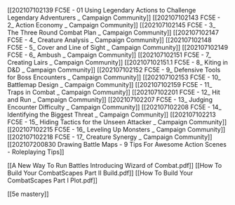 [[202107102139 FC5E - 01 Using Legendary Actions to Challenge Legendary Adventurers _ Campaign Community]]
[[202107102143 FC5E - 2_ Action Economy _ Campaign Community]]
[[202107102145 FC5E - 3_ The Three Round Combat Plan _ Campaign Community]]
[[202107102147 FC5E - 4_ Creature Analysis _ Campaign Community]]
[[202107102148 FC5E - 5_ Cover and Line of Sight _ Campaign Community]]
[[202107102149 FC5E - 6_ Ambush _ Campaign Community]]
[[202107102151 FC5E - 7_ Creating Lairs _ Campaign Community]]
[[202107102151.1 FC5E - 8_ Kiting in D&D _ Campaign Community]]
[[202107102152 FC5E - 9_ Defensive Tools for Boss Encounters _ Campaign Community]]
[[202107102153 FC5E - 10_ Battlemap Design _ Campaign Community]]
[[202107102159 FC5E - 11_ Traps in Combat _ Campaign Community]]
[[202107102201 FC5E - 12_ Hit and Run _ Campaign Community]]
[[202107102207 FC5E - 13_ Judging Encounter Difficulty _ Campaign Community]]
[[202107102208 FC5E - 14_ Identifying the Biggest Threat _ Campaign Community]]
[[202107102213 FC5E - 15_ Hiding Tactics for the Unseen Attacker _ Campaign Community]]
[[202107102215 FC5E - 16_ Leveling Up Monsters _ Campaign Community]]
[[202107102218 FC5E - 17_ Creature Synergy _ Campaign Community]]
[[202107200830 Drawing Battle Maps - 9 Tips For Awesome Action Scenes - Roleplaying Tips]]

[[A New Way To Run Battles  Introducing Wizard of Combat.pdf]]
[[How To Build Your CombatScapes Part II Build.pdf]]
[[How To Build Your CombatScapes Part I Plot.pdf]]

[[5e mastery]]